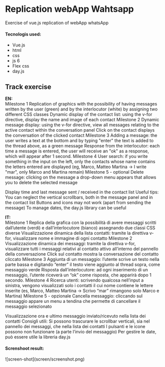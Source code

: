 <h1>Replication webApp Wahtsapp</h1>
<p>Exercise of vue.js replication of webApp whatsApp</p>
<h4>Tecnologis used:</h4>
<ul>
  <li>Vue.js</li>
  <li>html</li>
  <li>css</li>
  <li>js 6</li>
  <li>Flex css</li>
  <li>day.js</li>
</ul>
<h2>Track exercise</h2>

<p><strong>EN:</strong><br>
  Milestone 1
   Replication of graphics with the possibility of having messages written by the user (green) and by the interlocutor (white) by assigning two different CSS classes
   Dynamic display of the contact list: using the v-for directive, display the name and image of each contact
   Milestone 2
   Dynamic message display: using the v-for directive, view all messages relating to the active contact within the conversation panel
   Click on the contact displays the conversation of the clicked contact
   Milestone 3
   Adding a message: the user writes a text at the bottom and by typing "enter" the text is added to the thread above, as a green message
   Response from the interlocutor: each time a message is entered, the user will receive an "ok" as a response, which will appear after 1 second.
   Milestone 4
   User search: if you write something in the input on the left, only the contacts whose name contains the letters entered are displayed (eg, Marco, Matteo Martina -> I write "mar", only Marco and Martina remain)
   Milestone 5 - optional
   Delete message: clicking on the message a drop-down menu appears that allows you to delete the selected message

   Display time and last message sent / received in the contact list
   Useful tips:
   You can neglect the vertical scrollbars, both in the message panel and in the contact list
   Buttons and icons may not work (apart from sending the message)
   To manage dates, the day.js library can be useful
</p>

 <p><strong>IT:</strong><br>
   Milestone 1
   Replica della grafica con la possibilità di avere messaggi scritti dall’utente (verdi) e dall’interlocutore (bianco) assegnando due classi CSS diverse
   Visualizzazione dinamica della lista contatti: tramite la direttiva v-for, visualizzare nome e immagine di ogni contatto
   Milestone 2
   Visualizzazione dinamica dei messaggi: tramite la direttiva v-for, visualizzare tutti i messaggi relativi al contatto attivo all’interno del pannello della conversazione
   Click sul contatto mostra la conversazione del contatto cliccato
   Milestone 3
   Aggiunta di un messaggio: l’utente scrive un testo nella parte bassa e digitando “enter” il testo viene aggiunto al thread sopra, come messaggio verde
   Risposta dall’interlocutore: ad ogni inserimento di un messaggio, l’utente riceverà un “ok” come risposta, che apparirà dopo 1 secondo.
   Milestone 4
   Ricerca utenti: scrivendo qualcosa nell’input a sinistra, vengono visualizzati solo i contatti il cui nome contiene le lettere inserite (es, Marco, Matteo Martina -> Scrivo “mar” rimangono solo Marco e Martina)
   Milestone 5 - opzionale
   Cancella messaggio: cliccando sul messaggio appare un menu a tendina che permette di cancellare il messaggio selezionato

   Visualizzazione ora e ultimo messaggio inviato/ricevuto nella lista dei contatti
   Consigli utili:
   Si possono trascurare le scrollbar verticali, sia nel pannello dei messaggi, che nella lista dei contatti
   I pulsanti e le icone possono non funzionare (a parte l’invio del messaggio)
   Per gestire le date, può essere utile la libreria day.js

 <p>

<h4>Screnshoot result:</h4>
![screen-shot](screen/screenshot.png)
